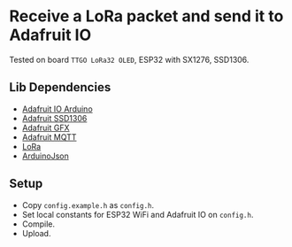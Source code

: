 # Receive a LoRa packet and send it to Adafruit IO

Tested on board `TTGO LoRa32 OLED`, ESP32 with SX1276, SSD1306.

## Lib Dependencies

* [Adafruit IO Arduino](https://github.com/adafruit/Adafruit_IO_Arduino)
* [Adafruit SSD1306](https://github.com/adafruit/Adafruit_SSD1306)
* [Adafruit GFX](https://github.com/adafruit/Adafruit-GFX-Library)
* [Adafruit MQTT](https://github.com/adafruit/Adafruit_MQTT_Library)
* [LoRa](https://github.com/sandeepmistry/arduino-LoRa)
* [ArduinoJson](https://github.com/bblanchon/ArduinoJson)

## Setup

* Copy `config.example.h` as `config.h`.
* Set local constants for ESP32 WiFi and Adafruit IO on `config.h`.
* Compile.
* Upload.
